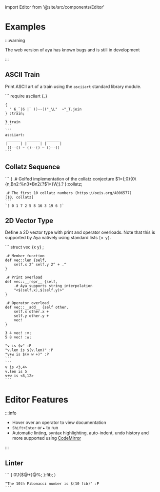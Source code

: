 import Editor from '@site/src/components/Editor'

# Examples

:::warning

The web version of aya has known bugs and is still in development

:::

## ASCII Train

Print ASCII art of a train using the `asciiart` standard library module.

<Editor>
    ```
    require asciiart {_}

    {
      " 6_`|6 |` ()--()"_\L"  ~"_T.join
    } :train;

    3 train
    ```
    ```
    asciiart:
     ______   ______   ______
    |      | |      | |      |
     ()--() ~ ()--() ~ ()--()
    ```
</Editor>


## Collatz Sequence

<Editor>
    ```
    {
      .# Golfed implementation of the collatz conjecture
      $1={;0}{0\{n,Bn2:%n3*Bn2/.?$1>}W;}.?
    }:collatz;

    .# The first 10 collatz numbers (https://oeis.org/A006577)
    [10, collatz]
    ```
    `[ 0 1 7 2 5 8 16 3 19 6 ]`
</Editor>





## 2D Vector Type

Define a 2D vector type with print and operator overloads.
Note that this is supported by Aya natively using standard lists `[x y]`.

<Editor>
    ```
    struct vec {x y} ;

    .# Member function
    def vec::len {self,
        self.x 2^ self.y 2^ + .^
    }

    .# Print overload
    def vec::__repr__ {self,
        .# Aya supports string interpolation
        "<$(self.x),$(self.y)>"
    }

    .# Operator overload
    def vec::__add__ {self other,
        self.x other.x +
        self.y other.y +
        vec!
    }

    3 4 vec! :v;
    5 8 vec! :w;

    "v is $v" :P
    "v.len is $(v.len)" :P
    "v+w is $(v w +)" :P
    ```
    ```
    v is <3,4>
    v.len is 5
    v+w is <8,12>
    ```
</Editor>


# Editor Features

:::info

  - Hover over an operator to view documentation
  - `Shift+Enter` or `►` to run
  - Automatic linting, syntax highlighting, auto-indent, undo history and more supported using [CodeMirror](https://codemirror.net/)

:::

## Linter

<Editor>
    ```
    {
        0\1{$@+}@%;
    }:fib; )

    "The 10th Fibonacci number is $(10 fib)" :P
    ```
</Editor>

